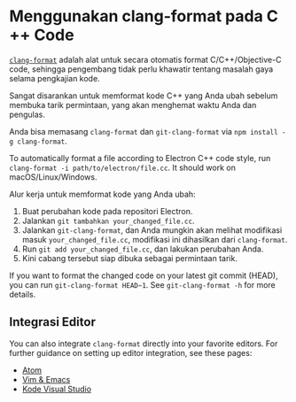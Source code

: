 # Menggunakan clang-format pada C ++ Code

[` clang-format `](https://clang.llvm.org/docs/ClangFormat.html) adalah alat untuk secara otomatis format C/C++/Objective-C code, sehingga pengembang tidak perlu khawatir tentang masalah gaya selama pengkajian kode.

Sangat disarankan untuk memformat kode C++ yang Anda ubah sebelum membuka tarik permintaan, yang akan menghemat waktu Anda dan pengulas.

Anda bisa memasang `clang-format` dan `git-clang-format` via `npm install -g clang-format`.

To automatically format a file according to Electron C++ code style, run `clang-format -i path/to/electron/file.cc`. It should work on macOS/Linux/Windows.

Alur kerja untuk memformat kode yang Anda ubah:

1. Buat perubahan kode pada repositori Electron.
2. Jalankan `git tambahkan your_changed_file.cc`.
3. Jalankan `git-clang-format`, dan Anda mungkin akan melihat modifikasi masuk `your_changed_file.cc`, modifikasi ini dihasilkan dari `clang-format`.
4. Run `git add your_changed_file.cc`, dan lakukan perubahan Anda.
5. Kini cabang tersebut siap dibuka sebagai permintaan tarik.

If you want to format the changed code on your latest git commit (HEAD), you can run `git-clang-format HEAD~1`. See `git-clang-format -h` for more details.

## Integrasi Editor

You can also integrate `clang-format` directly into your favorite editors. For further guidance on setting up editor integration, see these pages:

  * [Atom](https://atom.io/packages/clang-format)
  * [Vim & Emacs](https://clang.llvm.org/docs/ClangFormat.html#vim-integration)
  * [Kode Visual Studio](https://marketplace.visualstudio.com/items?itemName=xaver.clang-format)
